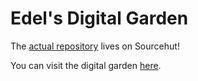 # Edel's Digital Garden

The [actual repository](https://git.sr.ht/~edel/edels-digital-garden) lives on Sourcehut!

You can visit the digital garden [here](https://hotaruto.moe).
